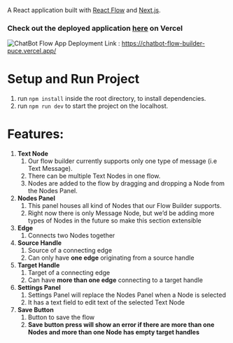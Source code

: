 A React application built with [React Flow](https://reactflow.dev/) and [Next.js](https://nextjs.org/).

### Check out the deployed application [here](https://chatbot-flow-builder-puce.vercel.app/) on Vercel
![ChatBot Flow App](<Screenshot 2024-05-17 at 10.37.27 PM.png>)
Deployment Link : https://chatbot-flow-builder-puce.vercel.app/

# Setup and Run Project

1. run `npm install` inside the root directory, to install dependencies.
2. run `npm run dev` to start the project on the localhost.


# Features:

1. **Text Node** 
    1. Our flow builder currently supports only one type of message (i.e Text Message).
    2. There can be multiple Text Nodes in one flow.
    3. Nodes are added to the flow by dragging and dropping a Node from the Nodes Panel.
2. **Nodes Panel** 
    1. This panel houses all kind of Nodes that our Flow Builder supports.
    2. Right now there is only Message Node, but we’d be adding more types of Nodes in the future so make this section extensible 
3. **Edge**
    1. Connects two Nodes together
4. **Source Handle**
    1. Source of a connecting edge 
    2. Can only have **one edge** originating from a source handle
5. **Target Handle** 
    1. Target of a connecting edge
    2. Can have **more than one edge** connecting to a target handle 
6. **Settings Panel**
    1. Settings Panel will replace the Nodes Panel when a Node is selected
    2. It has a text field to edit text of the selected Text Node
7. **Save Button**
    1. Button to save the flow 
    2. **Save button press will show an error if there are more than one Nodes and more than one Node has empty target handles**